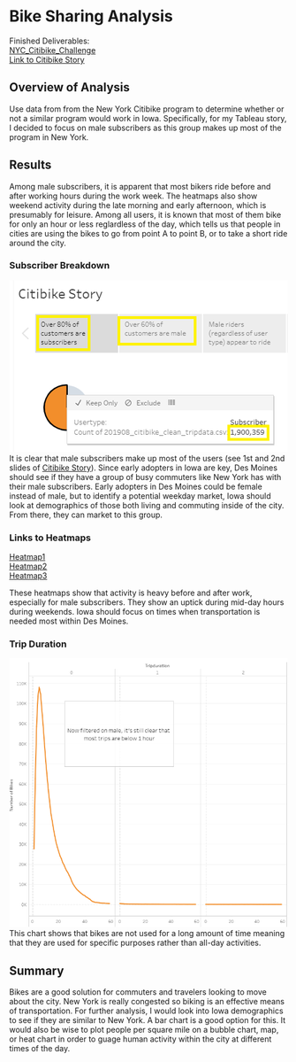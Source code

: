 # Bike Sharing Analysis
Finished Deliverables:  
[NYC_Citibike_Challenge](/NYC_Citibike_Challenge.ipynb)  
[Link to Citibike Story](https://public.tableau.com/profile/joe.lapsansy#!/vizhome/Final_Citibike_Analysis_with_Story/CitibikeStory)  
## Overview of Analysis
Use data from from the New York Citibike program to determine whether or not a similar program would work in Iowa.  Specifically, for my Tableau story, I decided to focus on male subscribers as this group makes up most of the program in New York.  
## Results
Among male subscribers, it is apparent that most bikers ride before and after working hours during the work week.  The heatmaps also show weekend activity during the late morning and early afternoon, which is presumably for leisure.  Among all users, it is known that most of them bike for only an hour or less reglardless of the day, which tells us that people in cities are using the bikes to go from point A to point B, or to take a short ride around the city.
### Subscriber Breakdown
![Male_Subs](/Images/story1.png "Males_Subs")  
It is clear that male subscribers make up most of the users (see 1st and 2nd slides of [Citibike Story](https://public.tableau.com/profile/joe.lapsansy#!/vizhome/Final_Citibike_Analysis_with_Story/CitibikeStory)).  Since early adopters in Iowa are key, Des Moines should see if they have a group of busy commuters like New York has with their male subscribers.  Early adopters in Des Moines could be female instead of male, but to identify a potential weekday market, Iowa should look at demographics of those both living and commuting inside of the city.  From there, they can market to this group.
### Links to Heatmaps
[Heatmap1](/Images/heatmap1.png)       
[Heatmap2](/Images/heatmap2.png)  
[Heatmap3](/Images/heatmap3.png)  
  
These heatmaps show that activity is heavy before and after work, especially for male subscribers.  They show an uptick during mid-day hours during weekends.  Iowa should focus on times when transportation is needed most within Des Moines.
  
### Trip Duration
![Line_Chart](/Images/story2.png "Line_Chart") 
This chart shows that bikes are not used for a long amount of time meaning that they are used for specific purposes rather than all-day activities.

## Summary
Bikes are a good solution for commuters and travelers looking to move about the city.  New York is really congested so biking is an effective means of transportation.  For further analysis, I would look into Iowa demographics to see if they are similar to New York.  A bar chart is a good option for this.  It would also be wise to plot people per square mile on a bubble chart, map, or heat chart in order to guage human activity within the city at different times of the day.
